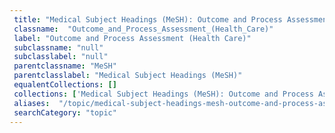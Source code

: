 ```yaml
--- 
 title: "Medical Subject Headings (MeSH): Outcome and Process Assessment (Health Care)" 
 classname:  "Outcome_and_Process_Assessment_(Health_Care)" 
 label: "Outcome and Process Assessment (Health Care)" 
 subclassname: "null" 
 subclasslabel: "null" 
 parentclassname: "MeSH" 
 parentclasslabel: "Medical Subject Headings (MeSH)" 
 equalentCollections: [] 
 collections: ['Medical Subject Headings (MeSH): Outcome and Process Assessment (Health Care)']
 aliases:  "/topic/medical-subject-headings-mesh-outcome-and-process-assessment-health-care"  
 searchCategory: "topic" 
---
```

